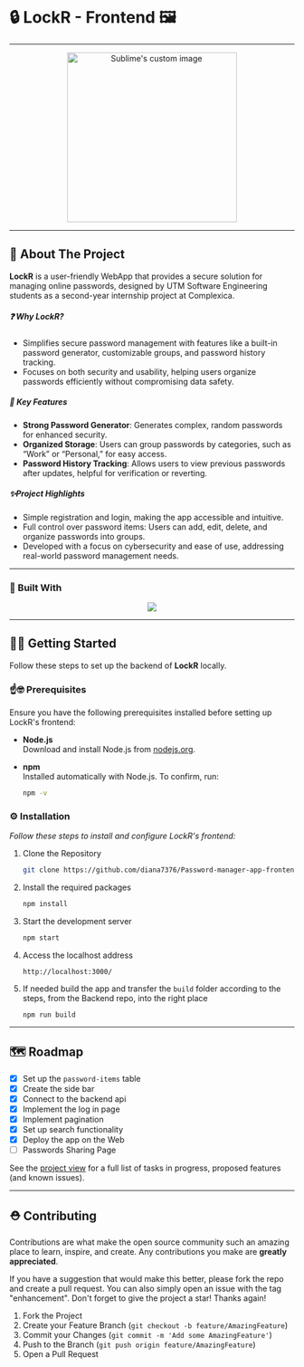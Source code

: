 # 🔒 **LockR** - Frontend 🖼️


****
<p align="center">
  <img width="300" src="https://i.imgur.com/WR8JhwQ.png" alt="Sublime's custom image"/>
</p>

****

## 📝 About The Project

**LockR** is a user-friendly WebApp that provides a secure solution for managing online passwords, designed by UTM Software Engineering students as a second-year internship project at Complexica.
##### ❓ Why LockR?
- Simplifies secure password management with features like a built-in password generator, customizable groups, and password history tracking.
- Focuses on both security and usability, helping users organize passwords efficiently without compromising data safety.
##### 📌 Key Features
- **Strong Password Generator**: Generates complex, random passwords for enhanced security.
- **Organized Storage**: Users can group passwords by categories, such as “Work” or “Personal,” for easy access.
- **Password History Tracking**: Allows users to view previous passwords after updates, helpful for verification or reverting.
##### ✨Project Highlights
- Simple registration and login, making the app accessible and intuitive.
- Full control over password items: Users can add, edit, delete, and organize passwords into groups.
- Developed with a focus on cybersecurity and ease of use, addressing real-world password management needs.

****
### 🔨 Built With
<p align="center">
  <a href="https://skillicons.dev">
    <img src="https://skillicons.dev/icons?i=html,css,react" />
  </a>
</p>

****
## 🧑‍💻 Getting Started

Follow these steps to set up the backend of **LockR** locally.

### ☝️🤓 Prerequisites

Ensure you have the following prerequisites installed before setting up LockR's frontend:

- **Node.js**  
  Download and install Node.js from [nodejs.org](https://nodejs.org/).

- **npm**  
  Installed automatically with Node.js. To confirm, run:
  
  ``` sh
  npm -v
  ```

### ⚙️ Installation

_Follow these steps to install and configure LockR's frontend:_

1. Clone the Repository
    ``` sh
    git clone https://github.com/diana7376/Password-manager-app-frontend
    ```
2. Install the required packages
    ``` sh
    npm install
    ```
3. Start the development server
    ``` sh
    npm start
    ```
4.  Access the localhost address
    ```
    http://localhost:3000/
    ```
5. If needed build the app and transfer the `build` folder according to the steps, from the Backend repo, into the right place
    ```
    npm run build
    ```

****

## 🗺️ Roadmap

- [x] Set up the `password-items` table
- [x] Create the side bar
- [x] Connect to the backend api
- [x] Implement the log in page
- [x] Implement pagination
- [x] Set up search functionality
- [x] Deploy the app on the Web
- [ ] Passwords Sharing Page

See the [project view](https://github.com/users/diana7376/projects/2) for a full list of tasks in progress, proposed features (and known issues).

****
## ⛑️ Contributing

Contributions are what make the open source community such an amazing place to learn, inspire, and create. Any contributions you make are **greatly appreciated**.

If you have a suggestion that would make this better, please fork the repo and create a pull request. You can also simply open an issue with the tag "enhancement".
Don't forget to give the project a star! Thanks again!

1. Fork the Project
2. Create your Feature Branch (`git checkout -b feature/AmazingFeature`)
3. Commit your Changes (`git commit -m 'Add some AmazingFeature'`)
4. Push to the Branch (`git push origin feature/AmazingFeature`)
5. Open a Pull Request


